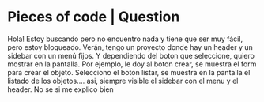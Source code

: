 # Pieces of code | Question 

Hola! Estoy buscando pero no encuentro nada y tiene que ser muy fácil, pero estoy bloqueado. Verán, tengo un proyecto donde hay un header y un sidebar con un menú fijos. Y dependiendo del boton que seleccione, quiero mostrar en la pantalla. Por ejemplo, le doy al boton crear, se muestra el form para crear el objeto. Selecciono el boton listar, se muestra en la pantalla el listado de los objetos.... asi, siempre visible el sidebar con el menu y el header. No se si me explico bien
